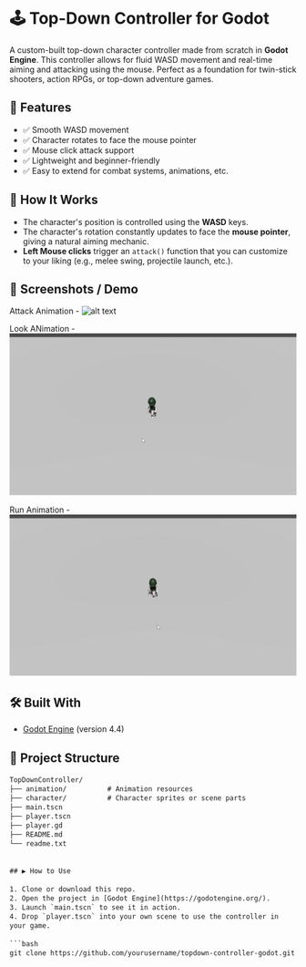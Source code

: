 # 🕹️ Top-Down Controller for Godot

A custom-built top-down character controller made from scratch in **Godot Engine**. This controller allows for fluid WASD movement and real-time aiming and attacking using the mouse. Perfect as a foundation for twin-stick shooters, action RPGs, or top-down adventure games.

## 🚀 Features

- ✅ Smooth WASD movement
- ✅ Character rotates to face the mouse pointer
- ✅ Mouse click attack support
- ✅ Lightweight and beginner-friendly
- ✅ Easy to extend for combat systems, animations, etc.

## 🧠 How It Works

- The character's position is controlled using the **WASD** keys.
- The character's rotation constantly updates to face the **mouse pointer**, giving a natural aiming mechanic.
- **Left Mouse clicks** trigger an `attack()` function that you can customize to your liking (e.g., melee swing, projectile launch, etc.).

## 📸 Screenshots / Demo

Attack Animation -
![alt text]([image-1.png](https://github.com/ananthakrishnantm/TopDown3D_Godot/blob/main/screenshots/AttackAnimation.gif))

Look ANimation -
![alt text](image-2.png)

Run Animation -
![alt text](image-3.png)

## 🛠️ Built With

- [Godot Engine](https://godotengine.org/) (version 4.4)

## 📂 Project Structure

````plaintext
TopDownController/
├── animation/          # Animation resources
├── character/          # Character sprites or scene parts
├── main.tscn
├── player.tscn
├── player.gd
├── README.md
└── readme.txt


## ▶️ How to Use

1. Clone or download this repo.
2. Open the project in [Godot Engine](https://godotengine.org/).
3. Launch `main.tscn` to see it in action.
4. Drop `player.tscn` into your own scene to use the controller in your game.

```bash
git clone https://github.com/yourusername/topdown-controller-godot.git


````
